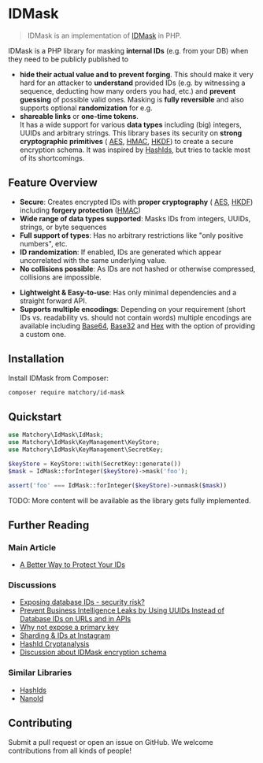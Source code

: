 IDMask
======
> IDMask is an implementation of [IDMask](https://github.com/patrickfav/id-mask) in PHP.

IDMask is a PHP library for masking **internal IDs** (e.g. from your DB) when they need to be publicly published to

- **hide their actual value and to prevent forging**. This should make it very hard for an attacker to **understand**
  provided IDs (e.g. by witnessing a sequence, deducting how many orders you had, etc.) and **prevent guessing** of
  possible valid ones. Masking is **fully reversible** and also supports optional **randomization** for e.g.
- **shareable links** or **one-time tokens**.  
  It has a wide support for various **data types** including (big) integers, UUIDs and arbitrary strings. This library
  bases its security on **strong cryptographic primitives** (
  [AES](https://en.wikipedia.org/wiki/Advanced_Encryption_Standard), [HMAC](https://en.wikipedia.org/wiki/HMAC),
  [HKDF](https://en.wikipedia.org/wiki/HKDF)) to create a secure encryption schema. It was inspired by
  [HashIds](https://hashids.org/), but tries to tackle most of its shortcomings.

## Feature Overview

- **Secure**: Creates encrypted IDs with **proper cryptography** (
  [AES](https://en.wikipedia.org/wiki/Advanced_Encryption_Standard), [HKDF](https://en.wikipedia.org/wiki/HKDF))
  including **forgery protection** ([HMAC](https://en.wikipedia.org/wiki/HMAC))
- **Wide range of data types supported**: Masks IDs from integers, UUIDs, strings, or byte sequences
- **Full support of types**: Has no arbitrary restrictions like "only positive numbers", etc.
- **ID randomization**: If enabled, IDs are generated which appear uncorrelated with the same underlying value.
- **No collisions possible**: As IDs are not hashed or otherwise compressed, collisions are impossible.

<!-- - **Built-in caching support**: To increase performance a PSR-6 cache implementation can be used. -->

- **Lightweight & Easy-to-use**: Has only minimal dependencies and a straight forward API.
- **Supports multiple encodings**: Depending on your requirement (short IDs vs. readability vs. should not contain
  words) multiple encodings are available including [Base64](https://en.wikipedia.org/wiki/Base64),
  [Base32](https://en.wikipedia.org/wiki/Base32) and [Hex](https://en.wikipedia.org/wiki/Hexadecimal) with the option of
  providing a custom one.

<!-- - **Framework integrations included**: Includes support for Laravel and Symfony out of the box -->

Installation
------------
Install IDMask from Composer:

```bash
composer require matchory/id-mask
```

Quickstart
----------

```php
use Matchory\IdMask\IdMask;
use Matchory\IdMask\KeyManagement\KeyStore;
use Matchory\IdMask\KeyManagement\SecretKey;

$keyStore = KeyStore::with(SecretKey::generate())
$mask = IdMask::forInteger($keyStore)->mask('foo');

assert('foo' === IdMask::forInteger($keyStore)->unmask($mask))
```

TODO: More content will be available as the library gets fully implemented.

Further Reading
---------------

### Main Article

- [A Better Way to Protect Your IDs](https://medium.com/@patrickfav/a-better-way-to-protect-your-database-ids-a33fa9867552)

### Discussions

- [Exposing database IDs - security risk?](https://stackoverflow.com/questions/396164/exposing-database-ids-security-risk)
- [Prevent Business Intelligence Leaks by Using UUIDs Instead of Database IDs on URLs and in APIs](https://medium.com/lightrail/prevent-business-intelligence-leaks-by-using-uuids-instead-of-database-ids-on-urls-and-in-apis-17f15669fd2e)
- [Why not expose a primary key](https://softwareengineering.stackexchange.com/questions/218306/why-not-expose-a-primary-key)
- [Sharding & IDs at Instagram](https://instagram-engineering.com/sharding-ids-at-instagram-1cf5a71e5a5c)
- [HashId Cryptanalysis](https://carnage.github.io/2015/08/cryptanalysis-of-hashids)
- [Discussion about IDMask encryption schema](https://crypto.stackexchange.com/q/68415/44838)

### Similar Libraries

- [HashIds](https://github.com/10cella/hashids-java)
- [NanoId](https://github.com/ai/nanoid)

Contributing
------------
Submit a pull request or open an issue on GitHub. We welcome contributions from all kinds of people!
